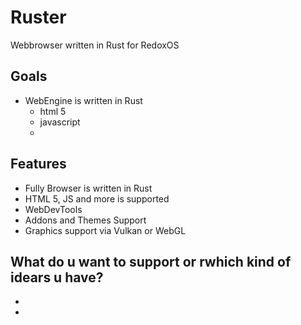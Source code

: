 # Ruster
Webbrowser written in Rust for RedoxOS

## Goals
  + WebEngine is written in Rust
    + html 5
    + javascript
    + 
    

## Features
  + Fully Browser is written in Rust
  + HTML 5, JS and more is supported
  + WebDevTools
  + Addons and Themes Support
  + Graphics support via Vulkan or WebGL

## What do u want to support or rwhich kind of idears u have?
  + 
  + 
